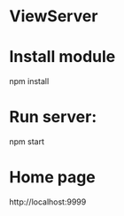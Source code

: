 # ViewServer

# Install module
npm install

# Run server:
npm start

# Home page
http://localhost:9999